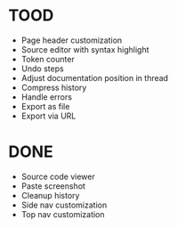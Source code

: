 # TOOD

- Page header customization
- Source editor with syntax highlight
- Token counter
- Undo steps
- Adjust documentation position in thread
- Compress history
- Handle errors
- Export as file
- Export via URL

# DONE

- Source code viewer
- Paste screenshot
- Cleanup history
- Side nav customization
- Top nav customization
